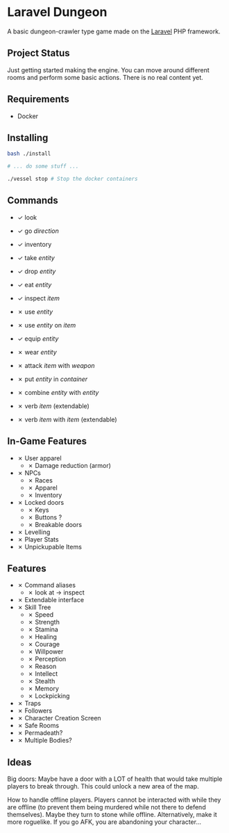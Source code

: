 # Laravel Dungeon

A basic dungeon-crawler type game made on the [Laravel](https://laravel.com) PHP framework.

## Project Status

Just getting started making the engine. You can move around different rooms and perform some basic actions. There is no real content yet.

## Requirements

-   Docker

## Installing

```bash
bash ./install

# ... do some stuff ...

./vessel stop # Stop the docker containers
```

## Commands

-   ✓ look
-   ✓ go _direction_
-   ✓ inventory

-   ✓ take _entity_
-   ✓ drop _entity_
-   ✓ eat _entity_
-   ✓ inspect _item_
-   ✗ use _entity_
-   ✗ use _entity_ on _item_
-   ✓ equip _entity_
-   ✗ wear _entity_
-   ✗ attack _item_ with _weapon_
-   ✗ put _entity_ in _container_
-   ✗ combine _entity_ with _entity_

-   ✗ verb _item_ (extendable)
-   ✗ verb _item_ with _item_ (extendable)

## In-Game Features

-   ✗ User apparel
    -   ✗ Damage reduction (armor)
-   ✗ NPCs
    -   ✗ Races
    -   ✗ Apparel
    -   ✗ Inventory
-   ✗ Locked doors
    -   ✗ Keys
    -   ✗ Buttons ?
    -   ✗ Breakable doors
-   ✗ Levelling
-   ✗ Player Stats
-   ✗ Unpickupable Items

## Features

-   ✗ Command aliases
    -   ✗ look at -> inspect
-   ✗ Extendable interface
-   ✗ Skill Tree
    -   ✗ Speed
    -   ✗ Strength
    -   ✗ Stamina
    -   ✗ Healing
    -   ✗ Courage
    -   ✗ Willpower
    -   ✗ Perception
    -   ✗ Reason
    -   ✗ Intellect
    -   ✗ Stealth
    -   ✗ Memory
    -   ✗ Lockpicking
-   ✗ Traps
-   ✗ Followers
-   ✗ Character Creation Screen
-   ✗ Safe Rooms
-   ✗ Permadeath?
-   ✗ Multiple Bodies?

## Ideas

Big doors: Maybe have a door with a LOT of health that would take multiple players to break through. This could unlock a new area of the map.

How to handle offline players. Players cannot be interacted with while they are offline (to prevent them being murdered while not there to defend themselves). Maybe they turn to stone while offline. Alternatively, make it more roguelike. If you go AFK, you are abandoning your character...

